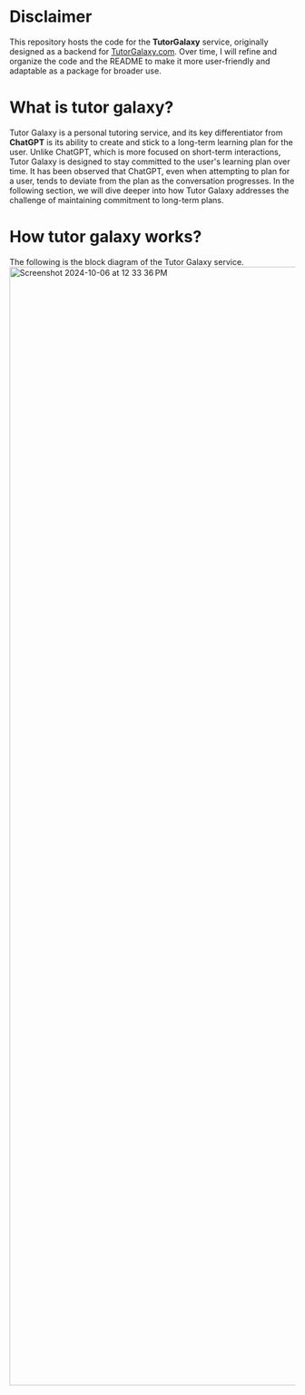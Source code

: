 # Disclaimer

This repository hosts the code for the **TutorGalaxy** service, originally designed as a backend for [TutorGalaxy.com](https://tutor-galaxy.com). Over time, I will refine and organize the code and the README to make it more user-friendly and adaptable as a package for broader use.

# What is tutor galaxy?
Tutor Galaxy is a personal tutoring service, and its key differentiator from **ChatGPT** is its ability to create and stick to a long-term learning plan for the user. Unlike ChatGPT, which is more focused on short-term interactions, Tutor Galaxy is designed to stay committed to the user's learning plan over time. It has been observed that ChatGPT, even when attempting to plan for a user, tends to deviate from the plan as the conversation progresses. In the following section, we will dive deeper into how Tutor Galaxy addresses the challenge of maintaining commitment to long-term plans. 

# How tutor galaxy works?
The following is the block diagram of the Tutor Galaxy service.
<img width="1972" alt="Screenshot 2024-10-06 at 12 33 36 PM" src="https://github.com/user-attachments/assets/bdd3311d-4f1f-4f4f-b397-146dbca5be39">


